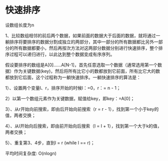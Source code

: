 # 快速排序
设数组长度为n

1、比较数组相邻的前后两个数据，如果前面的数据大于后面的数据，就将通过一躺排序将要排序的数据分割成独立的两部分，其中一部分的所有数据都比另外一部分的所有数据都要小，然后再按次方法对这两部分数据分别进行快速排序，整个排序过程可以递归进行，以此达到整个数据变成有序序列。

假设要排序的数组是A[0]……A[N-1]，首先任意选取一个数据（通常选用第一个数据）作为关键数据(key)，然后将所有比它小的数都放到它前面，所有比它大的数都放到它后面，这个过程称为一躺快速排序。一躺快速排序的算法是： 

1）、设置两个变量l、r，排序开始的时候l：=0，r：= n - 1； 

2）以第一个数组元素作为关键数据，赋值给key，即key：=A[0]； 

3）、从r开始向前搜索，即由后开始向前搜索（r = r - 1），找到第一个小于key的值，两者交换； 

4）、从l开始向后搜索，即由前开始向后搜索（l = l + 1），找到第一个大于k的值，两者交换； 

5）、重复第3、4步，直到l = r (while l == r)； 

平均时间复杂度: O(nlogn)

